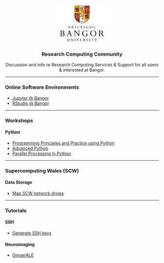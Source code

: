 <p align="center">
    <img src="logo.png" alt="Bangor University" height=128>
    <h3 align="center">Research Computing Community</h3>
</p>
<p align="center">
    Discussion and info re Research Computing Services &amp; Support for all users &amp; interested at Bangor.
</p>

---
### Online Software Environments

- [Jupyter @ Bangor](https://jupyter.bangor.ac.uk/jupyter/)
- [RStudio @ Bangor](https://rstudio.bangor.ac.uk/rstudio/)


---
### Workshops

#### Python
- [Programming Principles and Practice using Python](workshops/programming_principles_and_practice_using_python.ipynb)
- [Advanced Python](workshops/advanced_python.ipynb)
- [Parallel Processing in Python](workshops/parallel_processing_in_python.ipynb)

---
### Supercomputing Wales (SCW)

#### Data Storage
- [Map SCW network drives](tutorials/scw/data_storage/map_scw_network_drives.md)

---
### Tutorials

#### SSH
- [Generate SSH keys](tutorials/ssh/generate_keys.md)

#### Neuroimaging

- [GingerALE](tutorials/neuroimaging/ginger_ale)


